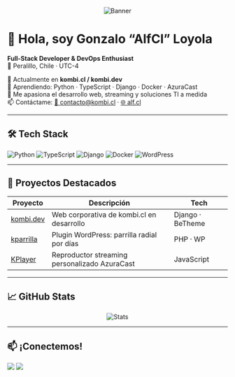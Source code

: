 <!-- Banner opcional -->
<p align="center">
  <img src="https://yourdomain.com/banner.png" alt="Banner" />
</p>

# 👋 Hola, soy Gonzalo “AlfCl” Loyola

**Full-Stack Developer & DevOps Enthusiast**  
📍 Peralillo, Chile · UTC-4  

🔭 Actualmente en **kombi.cl / kombi.dev**  
🌱 Aprendiendo: Python · TypeScript · Django · Docker · AzuraCast  
💬 Me apasiona el desarrollo web, streaming y soluciones TI a medida  
📫 Contáctame: [📧 contacto@kombi.cl](mailto:contacto@kombi.cl) · [🌐 alf.cl](https://alf.cl)

---

## 🛠 Tech Stack

![Python](https://img.shields.io/badge/Python-3670A0?logo=python&logoColor=fff)
![TypeScript](https://img.shields.io/badge/TypeScript-3178C6?logo=typescript&logoColor=fff)
![Django](https://img.shields.io/badge/Django-092E20?logo=django&logoColor=fff)
![Docker](https://img.shields.io/badge/Docker-2496ED?logo=docker&logoColor=fff)
![WordPress](https://img.shields.io/badge/WordPress-21759B?logo=wordpress&logoColor=fff)

---

## 🚀 Proyectos Destacados

| Proyecto                 | Descripción                                      | Tech          |
|--------------------------|--------------------------------------------------|---------------|
| [kombi.dev](https://github.com/kombicl/kombicl)    | Web corporativa de kombi.cl en desarrollo        | Django · BeTheme |
| [kparrilla](https://github.com/kombicl/kparrilla)  | Plugin WordPress: parrilla radial por días       | PHP · WP      |
| [KPlayer](https://github.com/kombicl/KPlayer)      | Reproductor streaming personalizado AzuraCast    | JavaScript    |

---

## 📈 GitHub Stats

<p align="center">
  <img src="https://github-readme-stats.vercel.app/api?username=kombicl&show_icons=true&theme=dark" alt="Stats" />
</p>

---

## 📫 ¡Conectemos!

[<img src="https://img.shields.io/badge/🌐-alf.cl-0af?logo=internet-explorer&logoColor=fff">](https://alf.cl)
[<img src="https://img.shields.io/badge/🐦-@alfcl-1da1f2?logo=twitter&logoColor=fff">](https://twitter.com/alfcl)
